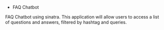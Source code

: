 * FAQ Chatbot

FAQ Chatbot using sinatra. This application will allow users to access a list of questions and answers, filtered by hashtag and queries.
